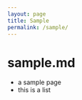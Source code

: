 ```yaml
---
layout: page
title: Sample
permalink: /sample/
---
```


# sample.md

- a sample page
- this is a list

